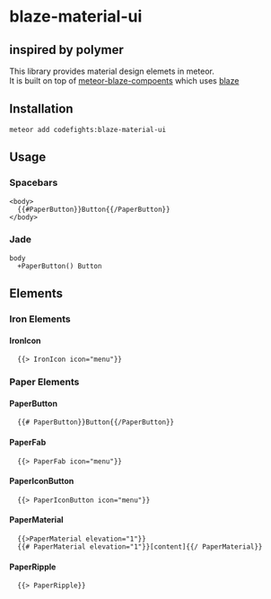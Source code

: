 # blaze-material-ui

## inspired by polymer

This library provides material design elemets in meteor.  
It is built on top of [meteor-blaze-compoents](https://github.com/peerlibrary/meteor-blaze-components) which uses [blaze](https://github.com/meteor/blaze)

## Installation

```
meteor add codefights:blaze-material-ui
```

## Usage


### Spacebars
```
<body>
  {{#PaperButton}}Button{{/PaperButton}}
</body>
```

### Jade
```
body
  +PaperButton() Button
```

## Elements
### Iron Elements

#### IronIcon

```
  {{> IronIcon icon="menu"}}
```

### Paper Elements

#### PaperButton

```
  {{# PaperButton}}Button{{/PaperButton}}
```

#### PaperFab

```
  {{> PaperFab icon="menu"}}
```

#### PaperIconButton

```
  {{> PaperIconButton icon="menu"}}
```
#### PaperMaterial

```
  {{>PaperMaterial elevation="1"}}
  {{# PaperMaterial elevation="1"}}[content]{{/ PaperMaterial}}
```
#### PaperRipple

```
  {{> PaperRipple}}
```
